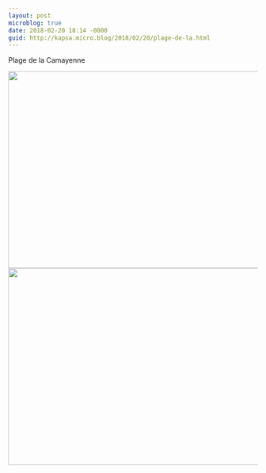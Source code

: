 ```yaml
---
layout: post
microblog: true
date: 2018-02-20 18:14 -0000
guid: http://kapsa.micro.blog/2018/02/20/plage-de-la.html
---
```

Plage de la Camayenne

<img src="http://www.jeankapsa.com/uploads/2018/b04d63c729.jpg" width="600" height="397" /><img src="http://www.jeankapsa.com/uploads/2018/b5a53dfdef.jpg" width="600" height="397" />
